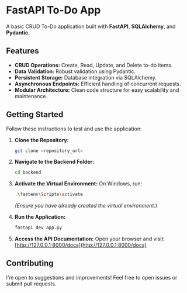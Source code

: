 # FastAPI To-Do App

A basic CRUD To-Do application built with **FastAPI**, **SQLAlchemy**, and **Pydantic**.

## Features

- **CRUD Operations:** Create, Read, Update, and Delete to-do items.
- **Data Validation:** Robust validation using Pydantic.
- **Persistent Storage:** Database integration via SQLAlchemy.
- **Asynchronous Endpoints:** Efficient handling of concurrent requests.
- **Modular Architecture:** Clean code structure for easy scalability and maintenance.

## Getting Started

Follow these instructions to test and use the application:

1. **Clone the Repository:**
   ```bash
   git clone <repository_url>
   ```

2. **Navigate to the Backend Folder:**
   ```bash
   cd backend
   ```

3. **Activate the Virtual Environment:**
   On Windows, run:
   ```bash
   .\fastenv\Scripts\activate
   ```
   *(Ensure you have already created the virtual environment.)*

4. **Run the Application:**
   ```bash
   fastapi dev app.py
   ```

5. **Access the API Documentation:**
   Open your browser and visit: [http://127.0.0.1:8000/docs](http://127.0.0.1:8000/docs)

## Contributing

I'm open to suggestions and improvements! Feel free to open issues or submit pull requests.

